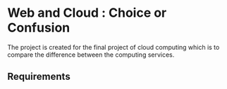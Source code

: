# Web and Cloud : Choice or Confusion

The project is created for the final project of cloud computing which is to compare the difference between the computing services.

## Requirements

